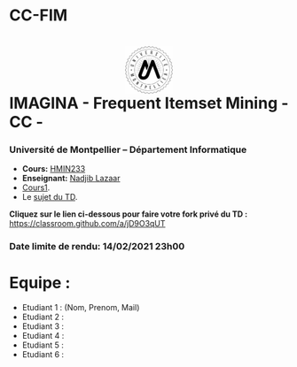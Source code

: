 # CC-FIM
# <img src="./logo.jpg" width="17%" style="margin:auto;display:block;"/> IMAGINA - Frequent Itemset Mining - CC - 
### Université de Montpellier – Département Informatique
* **Cours:** [HMIN233](https://formations.umontpellier.fr/fr/formations/sciences-technologies-sante-STS/master-XB/master-informatique-program-fruai0342321nprme154/informatique-pour-les-sciences-ips-subprogram-pr480/algorithmes-d-exploration-et-de-mouvement-HMIN233/algorithmes-d-exploration-HMIN233A.html)
* **Enseignant:** [Nadjib Lazaar](mailto:nadjib.lazaar@umontpellier.fr)
* [Cours1](fim-part2.pdf).
* Le [sujet du TD](TD2.pdf).

**Cliquez sur le lien ci-dessous pour faire votre fork privé du TD :**
https://classroom.github.com/a/jD9O3qUT

### Date limite de rendu: 14/02/2021 23h00


# Equipe :
* Etudiant 1 : (Nom, Prenom, Mail)
* Etudiant 2 :
* Etudiant 3 :
* Etudiant 4 :
* Etudiant 5 :
* Etudiant 6 :

